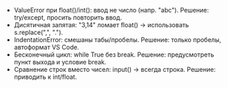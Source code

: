- ValueError при float()/int(): ввод не число (напр. "abc"). Решение: try/except, просить повторить ввод.
- Дисятичная запятая: "3,14" ломает float() → использовать s.replace(",", ".").
- IndentationError: смешаны табы/пробелы. Решение: только пробелы, автоформат VS Code.
- Бесконечный цикл: while True без break. Решение: предусмотреть пункт выхода и условие break.
- Сравнение строк вместо чисел: input() → всегда строка. Решение: приводить к int/float.


